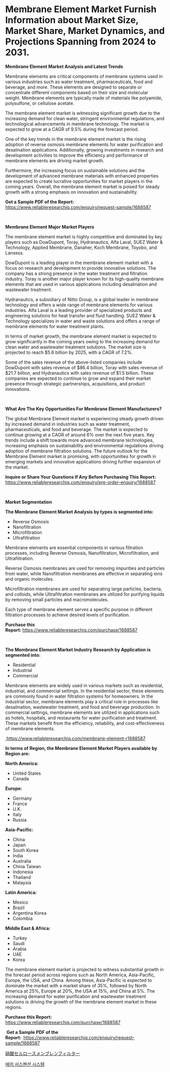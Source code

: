 <p><h1>Membrane Element Market Furnish Information about Market Size, Market Share, Market Dynamics, and Projections Spanning from 2024 to 2031.</h1></p><p><strong>Membrane Element Market Analysis and Latest Trends</strong></p>
<p><p>Membrane elements are critical components of membrane systems used in various industries such as water treatment, pharmaceuticals, food and beverage, and more. These elements are designed to separate or concentrate different components based on their size and molecular weight. Membrane elements are typically made of materials like polyamide, polysulfone, or cellulose acetate.</p><p>The membrane element market is witnessing significant growth due to the increasing demand for clean water, stringent environmental regulations, and technological advancements in membrane technology. The market is expected to grow at a CAGR of 9.5% during the forecast period. </p><p>One of the key trends in the membrane element market is the rising adoption of reverse osmosis membrane elements for water purification and desalination applications. Additionally, growing investments in research and development activities to improve the efficiency and performance of membrane elements are driving market growth.</p><p>Furthermore, the increasing focus on sustainable solutions and the development of advanced membrane materials with enhanced properties are expected to create lucrative opportunities for market players in the coming years. Overall, the membrane element market is poised for steady growth with a strong emphasis on innovation and sustainability.</p></p>
<p><strong>Get a Sample PDF of the Report:&nbsp;</strong> <a href="https://www.reliableresearchiq.com/enquiry/request-sample/1688587">https://www.reliableresearchiq.com/enquiry/request-sample/1688587</a></p>
<p>&nbsp;</p>
<p><strong>Membrane Element Major Market Players</strong></p>
<p><p>The membrane element market is highly competitive and dominated by key players such as DowDupont, Toray, Hydranautics, Alfa Laval, SUEZ Water & Technology, Applied Membrane, Danaher, Koch Membrane, Toyobo, and Lanxess.</p><p>DowDupont is a leading player in the membrane element market with a focus on research and development to provide innovative solutions. The company has a strong presence in the water treatment and filtration industry. Toray is another major player known for its high-quality membrane elements that are used in various applications including desalination and wastewater treatment.</p><p>Hydranautics, a subsidiary of Nitto Group, is a global leader in membrane technology and offers a wide range of membrane elements for various industries. Alfa Laval is a leading provider of specialized products and engineering solutions for heat transfer and fluid handling. SUEZ Water & Technology specializes in water and waste solutions and offers a range of membrane elements for water treatment plants.</p><p>In terms of market growth, the membrane element market is expected to grow significantly in the coming years owing to the increasing demand for clean water and wastewater treatment solutions. The market size is projected to reach $5.6 billion by 2025, with a CAGR of 7.2%.</p><p>Some of the sales revenue of the above-listed companies include DowDupont with sales revenue of $86.4 billion, Toray with sales revenue of $21.7 billion, and Hydranautics with sales revenue of $1.5 billion. These companies are expected to continue to grow and expand their market presence through strategic partnerships, acquisitions, and product innovations.</p></p>
<p>&nbsp;</p>
<p><strong>What Are The Key Opportunities For Membrane Element Manufacturers?</strong></p>
<p><p>The global Membrane Element market is experiencing steady growth driven by increased demand in industries such as water treatment, pharmaceuticals, and food and beverage. The market is expected to continue growing at a CAGR of around 6% over the next five years. Key trends include a shift towards more advanced membrane technologies, increasing emphasis on sustainability and environmental regulations driving adoption of membrane filtration solutions. The future outlook for the Membrane Element market is promising, with opportunities for growth in emerging markets and innovative applications driving further expansion of the market.</p></p>
<p><strong>Inquire or Share Your Questions If Any Before Purchasing This Report:</strong> <a href="https://www.reliableresearchiq.com/enquiry/pre-order-enquiry/1688587">https://www.reliableresearchiq.com/enquiry/pre-order-enquiry/1688587</a></p>
<p>&nbsp;</p>
<p><strong>Market Segmentation</strong></p>
<p><strong>The Membrane Element Market Analysis by types is segmented into:</strong></p>
<p><ul><li>Reverse Osmosis</li><li>Nanofiltration</li><li>Microfiltration</li><li>Ultrafiltration</li></ul></p>
<p><p>Membrane elements are essential components in various filtration processes, including Reverse Osmosis, Nanofiltration, Microfiltration, and Ultrafiltration. </p><p>Reverse Osmosis membranes are used for removing impurities and particles from water, while Nanofiltration membranes are effective in separating ions and organic molecules.</p><p>Microfiltration membranes are used for separating large particles, bacteria, and colloids, while Ultrafiltration membranes are utilized for purifying liquids by removing small particles and macromolecules.</p><p>Each type of membrane element serves a specific purpose in different filtration processes to achieve desired levels of purification.</p></p>
<p><strong>Purchase this Report:&nbsp;</strong><a href="https://www.reliableresearchiq.com/purchase/1688587">https://www.reliableresearchiq.com/purchase/1688587</a></p>
<p>&nbsp;</p>
<p><strong>The Membrane Element Market Industry Research by Application is segmented into:</strong></p>
<p><ul><li>Residential</li><li>Industrial</li><li>Commercial</li></ul></p>
<p><p>Membrane elements are widely used in various markets such as residential, industrial, and commercial settings. In the residential sector, these elements are commonly found in water filtration systems for homeowners. In the industrial sector, membrane elements play a critical role in processes like desalination, wastewater treatment, and food and beverage production. In commercial settings, membrane elements are utilized in applications such as hotels, hospitals, and restaurants for water purification and treatment. These markets benefit from the efficiency, reliability, and cost-effectiveness of membrane elements.</p></p>
<p><a href="https://www.reliableresearchiq.com/membrane-element-r1688587">&nbsp;https://www.reliableresearchiq.com/membrane-element-r1688587</a></p>
<p><strong>In terms of Region, the Membrane Element Market Players available by Region are:</strong></p>
<p>
    <p> <strong> North America: </strong>
        <ul>
            <li>United States</li>
            <li>Canada</li>
        </ul>
        </p> 
    <p> <strong> Europe: </strong>
        <ul>
            <li>Germany</li>
            <li>France</li>
            <li>U.K.</li>
            <li>Italy</li>
            <li>Russia</li>
        </ul>
        </p> 
    <p> <strong> Asia-Pacific: </strong>
        <ul>
            <li>China</li>
            <li>Japan</li>
            <li>South Korea</li>
            <li>India</li>
            <li>Australia</li>
            <li>China Taiwan</li>
            <li>Indonesia</li>
            <li>Thailand</li>
            <li>Malaysia</li>
        </ul>
        </p> 
    <p> <strong> Latin America: </strong>
        <ul>
            <li>Mexico</li>
            <li>Brazil</li>
            <li>Argentina Korea</li>
            <li>Colombia</li>
        </ul>
        </p> 
    <p> <strong> Middle East & Africa: </strong>
        <ul>
            <li>Turkey</li>
            <li>Saudi</li>
            <li>Arabia</li>
            <li>UAE</li>
            <li>Korea</li>
        </ul>
    </p>
    </p>
<p><p>The membrane element market is projected to witness substantial growth in the forecast period across regions such as North America, Asia-Pacific, Europe, the USA, and China. Among these, Asia-Pacific is expected to dominate the market with a market share of 35%, followed by North America at 25%, Europe at 20%, the USA at 15%, and China at 5%. The increasing demand for water purification and wastewater treatment solutions is driving the growth of the membrane element market in these regions.</p></p>
<p><strong>Purchase this Report: </strong><a href="https://www.reliableresearchiq.com/purchase/1688587">https://www.reliableresearchiq.com/purchase/1688587</a></p>
<p>&nbsp;<strong>Get a Sample PDF of the Report:&nbsp;&nbsp;</strong><a href="https://www.reliableresearchiq.com/enquiry/request-sample/1688587">https://www.reliableresearchiq.com/enquiry/request-sample/1688587</a></p>
<p><strong></strong></p>
<p><p><a href="https://github.com/sghwr779811674/Market-Research-Report-List-3/blob/main/965798731494.md">硝酸セルロースメンブレンフィルター</a></p><p><a href="https://github.com/vdhdwjyp90142/Market-Research-Report-List-3/blob/main/737302841089.md">에어 서스펜션 시스템</a></p></p>
